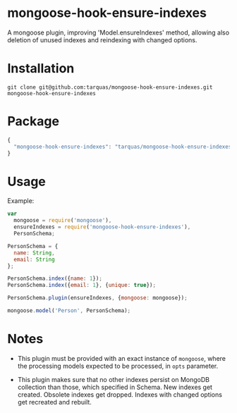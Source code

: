# mongoose-hook-ensure-indexes
A mongoose plugin, improving 'Model.ensureIndexes' method, allowing also deletion of unused indexes and reindexing with changed options.

# Installation
```shell
git clone git@github.com:tarquas/mongoose-hook-ensure-indexes.git mongoose-hook-ensure-indexes
```

# Package
```js
{
  "mongoose-hook-ensure-indexes": "tarquas/mongoose-hook-ensure-indexes#5a22a2763f"
}
```

# Usage

Example:

```js
var
  mongoose = require('mongoose'),
  ensureIndexes = require('mongoose-hook-ensure-indexes'),
  PersonSchema;

PersonSchema = {
  name: String,
  email: String
};

PersonSchema.index({name: 1});
PersonSchema.index({email: 1}, {unique: true});

PersonSchema.plugin(ensureIndexes, {mongoose: mongoose});

mongoose.model('Person', PersonSchema);
```

# Notes

* This plugin must be provided with an exact instance of `mongoose`, where the processing models expected to be processed, in `opts` parameter.

* This plugin makes sure that no other indexes persist on MongoDB collection than those, which specified in Schema. New indexes get created. Obsolete indexes get dropped. Indexes with changed options get recreated and rebuilt.
